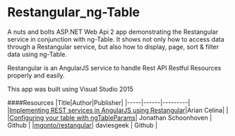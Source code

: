 # Restangular_ng-Table
A nuts and bolts ASP.NET Web Api 2 app demonstrating the Restangular service in conjunction with ng-Table. It shows not only how to access data through a Restangular service, but also how to display, page, sort & filter data using ng-Table.

Restangular is an AngularJS service to handle Rest API Restful Resources properly and easily.

This app was built using Visual Studio 2015


####Resources
|Title|Author|Publisher|
|-----|------|---------|
|[Implementing REST services in AngularJS using Restangular](http://arian-celina.com/implementing-rest-services-in-angularjs-using-restangular/)|Arian Celina| |
|[Configuring your table with ngTableParams](https://github.com/esvit/ng-table/wiki/Configuring-your-table-with-ngTableParams)| Jonathan Schoonhoven | Github |
|[mgonto/restangular](https://github.com/mgonto/restangular)| daviesgeek | Github |
